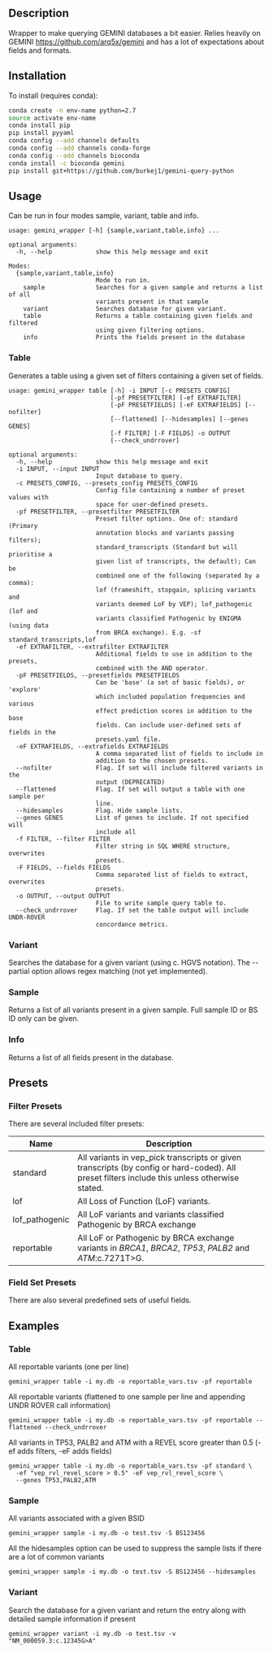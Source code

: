 ## Description

Wrapper to make querying GEMINI databases a bit easier. Relies heavily on GEMINI https://github.com/arq5x/gemini and has a lot of expectations about fields and formats.

## Installation

To install (requires conda):

```bash
conda create -n env-name python=2.7
source activate env-name
conda install pip
pip install pyyaml
conda config --add channels defaults
conda config --add channels conda-forge
conda config --add channels bioconda
conda install -c bioconda gemini
pip install git+https://github.com/burkej1/gemini-query-python
```

## Usage

Can be run in four modes sample, variant, table and info.

```
usage: gemini_wrapper [-h] {sample,variant,table,info} ...

optional arguments:
  -h, --help            show this help message and exit

Modes:
  {sample,variant,table,info}
                        Mode to run in.
    sample              Searches for a given sample and returns a list of all
                        variants present in that sample
    variant             Searches database for given variant.
    table               Returns a table containing given fields and filtered
                        using given filtering options.
    info                Prints the fields present in the database
```


### Table

Generates a table using a given set of filters containing a given set of fields.

```
usage: gemini_wrapper table [-h] -i INPUT [-c PRESETS_CONFIG]
                            [-pf PRESETFILTER] [-ef EXTRAFILTER]
                            [-pF PRESETFIELDS] [-eF EXTRAFIELDS] [--nofilter]
                            [--flattened] [--hidesamples] [--genes GENES]
                            [-f FILTER] [-F FIELDS] -o OUTPUT
                            [--check_undrrover]

optional arguments:
  -h, --help            show this help message and exit
  -i INPUT, --input INPUT
                        Input database to query.
  -c PRESETS_CONFIG, --presets_config PRESETS_CONFIG
                        Config file containing a number of preset values with
                        space for user-defined presets.
  -pf PRESETFILTER, --presetfilter PRESETFILTER
                        Preset filter options. One of: standard (Primary
                        annotation blocks and variants passing filters);
                        standard_transcripts (Standard but will prioritise a
                        given list of transcripts, the default); Can be
                        combined one of the following (separated by a comma):
                        lof (frameshift, stopgain, splicing variants and
                        variants deemed LoF by VEP); lof_pathogenic (lof and
                        variants classified Pathogenic by ENIGMA (using data
                        from BRCA exchange). E.g. -sf standard_transcripts,lof
  -ef EXTRAFILTER, --extrafilter EXTRAFILTER
                        Additional fields to use in addition to the presets,
                        combined with the AND operator.
  -pF PRESETFIELDS, --presetfields PRESETFIELDS
                        Can be 'base' (a set of basic fields), or 'explore'
                        which included population frequencies and various
                        effect prediction scores in addition to the base
                        fields. Can include user-defined sets of fields in the
                        presets.yaml file.
  -eF EXTRAFIELDS, --extrafields EXTRAFIELDS
                        A comma separated list of fields to include in
                        addition to the chosen presets.
  --nofilter            Flag. If set will include filtered variants in the
                        output (DEPRECATED)
  --flattened           Flag. If set will output a table with one sample per
                        line.
  --hidesamples         Flag. Hide sample lists.
  --genes GENES         List of genes to include. If not specified will
                        include all
  -f FILTER, --filter FILTER
                        Filter string in SQL WHERE structure, overwrites
                        presets.
  -F FIELDS, --fields FIELDS
                        Comma separated list of fields to extract, overwrites
                        presets.
  -o OUTPUT, --output OUTPUT
                        File to write sample query table to.
  --check_undrrover     Flag. If set the table output will include UNDR-ROVER
                        concordance metrics.
```

### Variant

Searches the database for a given variant (using c. HGVS notation). The --partial option allows regex matching (not yet implemented).

### Sample

Returns a list of all variants present in a given sample. Full sample ID or BS ID only can be given.

### Info

Returns a list of all fields present in the database.

## Presets

### Filter Presets

There are several included filter presets:

Name | Description
------------ | -------------
standard | All variants in vep_pick transcripts or given transcripts (by config or hard-coded). All preset filters include this unless otherwise stated.
lof | All Loss of Function (LoF) variants.
lof_pathogenic | All LoF variants and variants classified Pathogenic by BRCA exchange
reportable | All LoF or Pathogenic by BRCA exchange variants in _BRCA1_, _BRCA2_, _TP53_, _PALB2_ and _ATM_:c.7271T>G.

### Field Set Presets

There are also several predefined sets of useful fields.

## Examples

### Table
All reportable variants (one per line)
```
gemini_wrapper table -i my.db -o reportable_vars.tsv -pf reportable
```

All reportable variants (flattened to one sample per line and appending UNDR ROVER call information)
```
gemini_wrapper table -i my.db -o reportable_vars.tsv -pf reportable --flattened --check_undrrover
```

All variants in TP53, PALB2 and ATM with a REVEL score greater than 0.5 (-ef adds filters, -eF adds fields)
```
gemini_wrapper table -i my.db -o reportable_vars.tsv -pf standard \
  -ef "vep_rvl_revel_score > 0.5" -eF vep_rvl_revel_score \
  --genes TP53,PALB2,ATM 
```

### Sample
All variants associated with a given BSID
```
gemini_wrapper sample -i my.db -o test.tsv -S BS123456
```

All the hidesamples option can be used to suppress the sample lists if there are a lot of common variants
```
gemini_wrapper sample -i my.db -o test.tsv -S BS123456 --hidesamples
```

### Variant
Search the database for a given variant and return the entry along with detailed sample information if present
```
gemini_wrapper variant -i my.db -o test.tsv -v "NM_000059.3:c.12345G>A"
```

